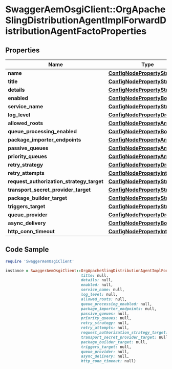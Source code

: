 # SwaggerAemOsgiClient::OrgApacheSlingDistributionAgentImplForwardDistributionAgentFactoProperties

## Properties

Name | Type | Description | Notes
------------ | ------------- | ------------- | -------------
**name** | [**ConfigNodePropertyString**](ConfigNodePropertyString.md) |  | [optional] 
**title** | [**ConfigNodePropertyString**](ConfigNodePropertyString.md) |  | [optional] 
**details** | [**ConfigNodePropertyString**](ConfigNodePropertyString.md) |  | [optional] 
**enabled** | [**ConfigNodePropertyBoolean**](ConfigNodePropertyBoolean.md) |  | [optional] 
**service_name** | [**ConfigNodePropertyString**](ConfigNodePropertyString.md) |  | [optional] 
**log_level** | [**ConfigNodePropertyDropDown**](ConfigNodePropertyDropDown.md) |  | [optional] 
**allowed_roots** | [**ConfigNodePropertyArray**](ConfigNodePropertyArray.md) |  | [optional] 
**queue_processing_enabled** | [**ConfigNodePropertyBoolean**](ConfigNodePropertyBoolean.md) |  | [optional] 
**package_importer_endpoints** | [**ConfigNodePropertyArray**](ConfigNodePropertyArray.md) |  | [optional] 
**passive_queues** | [**ConfigNodePropertyArray**](ConfigNodePropertyArray.md) |  | [optional] 
**priority_queues** | [**ConfigNodePropertyArray**](ConfigNodePropertyArray.md) |  | [optional] 
**retry_strategy** | [**ConfigNodePropertyDropDown**](ConfigNodePropertyDropDown.md) |  | [optional] 
**retry_attempts** | [**ConfigNodePropertyInteger**](ConfigNodePropertyInteger.md) |  | [optional] 
**request_authorization_strategy_target** | [**ConfigNodePropertyString**](ConfigNodePropertyString.md) |  | [optional] 
**transport_secret_provider_target** | [**ConfigNodePropertyString**](ConfigNodePropertyString.md) |  | [optional] 
**package_builder_target** | [**ConfigNodePropertyString**](ConfigNodePropertyString.md) |  | [optional] 
**triggers_target** | [**ConfigNodePropertyString**](ConfigNodePropertyString.md) |  | [optional] 
**queue_provider** | [**ConfigNodePropertyDropDown**](ConfigNodePropertyDropDown.md) |  | [optional] 
**async_delivery** | [**ConfigNodePropertyBoolean**](ConfigNodePropertyBoolean.md) |  | [optional] 
**http_conn_timeout** | [**ConfigNodePropertyInteger**](ConfigNodePropertyInteger.md) |  | [optional] 

## Code Sample

```ruby
require 'SwaggerAemOsgiClient'

instance = SwaggerAemOsgiClient::OrgApacheSlingDistributionAgentImplForwardDistributionAgentFactoProperties.new(name: null,
                                 title: null,
                                 details: null,
                                 enabled: null,
                                 service_name: null,
                                 log_level: null,
                                 allowed_roots: null,
                                 queue_processing_enabled: null,
                                 package_importer_endpoints: null,
                                 passive_queues: null,
                                 priority_queues: null,
                                 retry_strategy: null,
                                 retry_attempts: null,
                                 request_authorization_strategy_target: null,
                                 transport_secret_provider_target: null,
                                 package_builder_target: null,
                                 triggers_target: null,
                                 queue_provider: null,
                                 async_delivery: null,
                                 http_conn_timeout: null)
```


